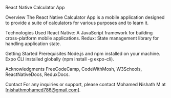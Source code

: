React Native Calculator App

Overview
The React Native Calculator App is a mobile application designed to provide a suite of calculators for various purposes and to learn it.

Technologies Used
React Native: A JavaScript framework for building cross-platform mobile applications.
Redux: State management library for handling application state.

Getting Started
Prerequisites
Node.js and npm installed on your machine.
Expo CLI installed globally (npm install -g expo-cli).

Acknowledgments
FreeCodeCamp, CodeWithMosh, W3Schools, ReactNativeDocs, ReduxDocs.

Contact
For any inquiries or support, please contact Mohamed Nishath M at [nishathmohamed786@gmail.com].
